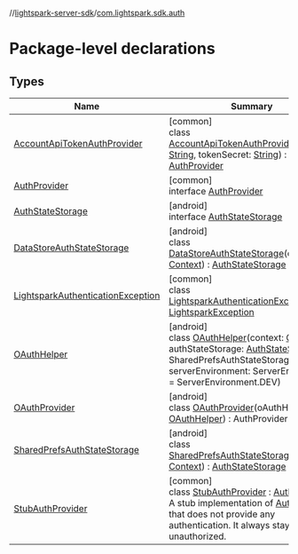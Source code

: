 //[lightspark-server-sdk](../../index.md)/[com.lightspark.sdk.auth](index.md)

# Package-level declarations

## Types

| Name | Summary |
|---|---|
| [AccountApiTokenAuthProvider](-account-api-token-auth-provider/index.md) | [common]<br>class [AccountApiTokenAuthProvider](-account-api-token-auth-provider/index.md)(tokenId: [String](https://kotlinlang.org/api/latest/jvm/stdlib/kotlin/-string/index.html), tokenSecret: [String](https://kotlinlang.org/api/latest/jvm/stdlib/kotlin/-string/index.html)) : [AuthProvider](-auth-provider/index.md) |
| [AuthProvider](-auth-provider/index.md) | [common]<br>interface [AuthProvider](-auth-provider/index.md) |
| [AuthStateStorage](-auth-state-storage/index.md) | [android]<br>interface [AuthStateStorage](-auth-state-storage/index.md) |
| [DataStoreAuthStateStorage](-data-store-auth-state-storage/index.md) | [android]<br>class [DataStoreAuthStateStorage](-data-store-auth-state-storage/index.md)(context: [Context](https://developer.android.com/reference/kotlin/android/content/Context.html)) : [AuthStateStorage](-auth-state-storage/index.md) |
| [LightsparkAuthenticationException](-lightspark-authentication-exception/index.md) | [common]<br>class [LightsparkAuthenticationException](-lightspark-authentication-exception/index.md) : [LightsparkException](../com.lightspark.sdk/-lightspark-exception/index.md) |
| [OAuthHelper](-o-auth-helper/index.md) | [android]<br>class [OAuthHelper](-o-auth-helper/index.md)(context: [Context](https://developer.android.com/reference/kotlin/android/content/Context.html), authStateStorage: [AuthStateStorage](-auth-state-storage/index.md) = SharedPrefsAuthStateStorage(context), serverEnvironment: ServerEnvironment = ServerEnvironment.DEV) |
| [OAuthProvider](-o-auth-provider/index.md) | [android]<br>class [OAuthProvider](-o-auth-provider/index.md)(oAuthHelper: [OAuthHelper](-o-auth-helper/index.md)) : AuthProvider |
| [SharedPrefsAuthStateStorage](-shared-prefs-auth-state-storage/index.md) | [android]<br>class [SharedPrefsAuthStateStorage](-shared-prefs-auth-state-storage/index.md)(context: [Context](https://developer.android.com/reference/kotlin/android/content/Context.html)) : [AuthStateStorage](-auth-state-storage/index.md) |
| [StubAuthProvider](-stub-auth-provider/index.md) | [common]<br>class [StubAuthProvider](-stub-auth-provider/index.md) : [AuthProvider](-auth-provider/index.md)<br>A stub implementation of [AuthProvider](-auth-provider/index.md) that does not provide any authentication. It always stays unauthorized. |
